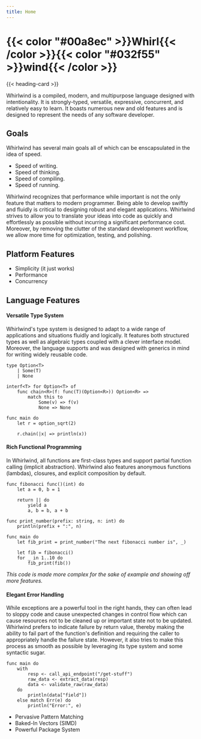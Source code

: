 ```yaml
---
title: Home
---
```


# {{< color "#00a8ec" >}}Whirl{{< /color >}}{{< color "#032f55" >}}wind{{< /color >}}

{{< heading-card >}}

Whirlwind is a compiled, modern, and multipurpose language designed with
intentionality. It is strongly-typed, versatile, expressive, concurrent, and
relatively easy to learn. It boasts numerous new and old features and is
designed to represent the needs of any software developer.  

## Goals

Whirlwind has several main goals all of which can be enscapsulated in the idea of speed.

- Speed of writing.
- Speed of thinking.
- Speed of compiling.
- Speed of running.

Whirlwind recognizes that performance while important is not the only feature that
matters to modern programmer.  Being able to develop swiftly and fluidly is critical
to designing robust and elegant applications.  Whirlwind strives to allow you to
translate your ideas into code as quickly and effortlessly as possible without incurring
a significant performance cost.  Moreover, by removing the clutter of the
standard development workflow, we allow more time for optimization, testing, and polishing.

## Platform Features

- Simplicity (it just works)
- Performance
- Concurrency

## Language Features

#### Versatile Type System

Whirlwind's type system is designed to adapt to a wide range of applications and situations
fluidly and logically.  It features both structured types as well as algebraic types coupled
with a clever interface model.  Moreover, the language supports and was designed with generics
in mind for writing widely reusable code.

    type Option<T>
        | Some(T)
        | None

    interf<T> for Option<T> of
        func chain<R>(f: func(T)(Option<R>)) Option<R> =>
            match this to
                Some(v) => f(v)
                None => None

    func main do
        let r = option_sqrt(2)

        r.chain(|x| => println(x))

#### Rich Functional Programming

In Whirlwind, all functions are first-class types and support partial function calling (implicit
abstraction).  Whirlwind also features anonymous functions (lambdas), closures, and explicit
composition by default.  

    func fibonacci func()(int) do
        let a = 0, b = 1

        return || do
            yield a
            a, b = b, a + b

    func print_number(prefix: string, n: int) do
        println(prefix + ":", n)

    func main do
        let fib_print = print_number("The next fibonacci number is", _)

        let fib = fibonacci()
        for _ in 1..10 do
            fib_print(fib())

*This code is made more complex for the sake of example and showing off more features.*
#### Elegant Error Handling

While exceptions are a powerful tool in the right hands, they can often lead to sloppy code and cause
unexpected changes in control flow which can cause resources not to be cleaned up or important state
not to be updated.  Whirlwind prefers to indicate failure by return value, thereby making the ability to
fail part of the function's definition and requiring the caller to appropriately handle the failure state.
However, it also tries to make this process as smooth as possible by leveraging its type system and
some syntactic sugar.

    func main do
        with
            resp <- call_api_endpoint("/get-stuff")
            raw_data <- extract_data(resp)
            data <- validate_raw(raw_data)
        do
            println(data["field"])
        else match Err(e) do
            println("Error:", e)

- Pervasive Pattern Matching
- Baked-In Vectors (SIMD)
- Powerful Package System


